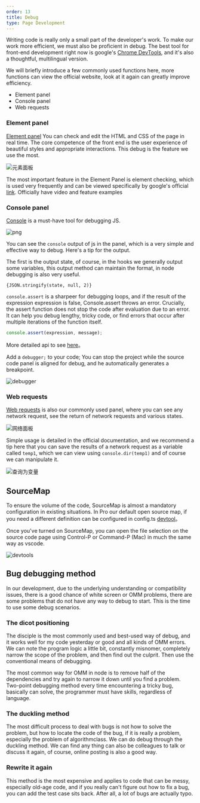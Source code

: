 ```yaml
---
order: 13
title: Debug
type: Page Development
---
```


Writing code is really only a small part of the developer's work. To make our work more efficient, we must also be proficient in debug. The best tool for front-end development right now is google's [Chrome DevTools](https://developers.google.com/web/tools/chrome-devtools?utm_source=dcc&utm_medium=redirect&utm_campaign=2018Q2), and it's also a thoughtful, multilingual version.

We will briefly introduce a few commonly used functions here, more functions can view the official website, look at it again can greatly improve efficiency.

- Element panel
- Console panel
- Web requests

### Element panel

[Element panel](https://developers.google.com/web/tools/chrome-devtools/inspect-styles) You can check and edit the HTML and CSS of the page in real time. The core competence of the front end is the user experience of beautiful styles and appropriate interactions. This debug is the feature we use the most.

![元素面板](https://gw.alipayobjects.com/zos/antfincdn/49Hj4%24GyUa/F59465FF-8E99-4F65-B3D5-97003C10DF64.png)

The most important feature in the Element Panel is element checking, which is used very frequently and can be viewed specifically by google's official [link](https://developers.google.com/web/tools/chrome-devtools/inspect-styles). Officially have video and feature examples

### Console panel

[Console](https://developers.google.com/web/tools/chrome-devtools/console) is a must-have tool for debugging JS.

![png](https://gw.alipayobjects.com/zos/antfincdn/1tFWntZVBu/64790AE3-1625-45B8-9809-4EC5E7F4AB35.png)

You can see the `console` output of js in the panel, which is a very simple and effective way to debug. Here's a tip for the output.

The first is the output state, of course, in the hooks we generally output some variables, this output method can maintain the format, in node debugging is also very useful.

```TS
{JSON.stringify(state, null, 2)}
```

`console.assert` is a sharpeer for debugging loops, and if the result of the expression expression is false, Console.assert throws an error. Crucially, the assert function does not stop the code after evaluation due to an error. It can help you debug lengthy, tricky code, or find errors that occur after multiple iterations of the function itself.

```ts
console.assert(expression, message);
```

More detailed api to see [here](https://developer.mozilla.org/zh-CN/docs/Web/API/Console)。

Add a `debugger;` to your code; You can stop the project while the source code panel is aligned for debug, and he automatically generates a breakpoint.

![debugger](https://gw.alipayobjects.com/zos/antfincdn/OLGUPQ7CyF/loc-breakpoint.png)

### Web requests

[Web requests](https://developers.google.com/web/tools/chrome-devtools/network) is also our commonly used panel, where you can see any network request, see the return of network requests and various states.

![网络面板](https://gw.alipayobjects.com/zos/antfincdn/5VLhkjfCPu/A45663AA-4173-4A14-A3E4-1DB2DC2522FD.png)

Simple usage is detailed in the official documentation, and we recommend a tip here that you can save the results of a network request as a variable called `temp1`, which we can view using `console.dir(temp1)` and of course we can manipulate it.

![查询为变量](https://gw.alipayobjects.com/zos/antfincdn/p4PHbdKvJB/A76A1E89-9498-49DB-9608-558D25394E10.png)

## SourceMap

To ensure the volume of the code, SourceMap is almost a mandatory configuration in existing situations. In Pro our default open source map, if you need a different definition can be configured in config.ts [devtool](https://webpack.js.org/configuration/devtool/)。

Once you've turned on SourceMap, you can open the file selection on the source code page using Control-P or Command-P (Mac) in much the same way as vscode.

![devtools](https://gw.alipayobjects.com/zos/antfincdn/1rIW5jiJ8c/8AEB4626-D14A-41E5-BD03-F712437CA947.png)

## Bug debugging method

In our development, due to the underlying understanding or compatibility issues, there is a good chance of white screen or OMM problems, there are some problems that do not have any way to debug to start. This is the time to use some debug scenarios.

### The dicot positioning

The disciple is the most commonly used and best-used way of debug, and it works well for my code yesterday or good and all kinds of OMM errors. We can note the program logic a little bit, constantly misnomer, completely narrow the scope of the problem, and then find out the culprit. Then use the conventional means of debugging.

The most common way for OMM in node is to remove half of the dependencies and try again to narrow it down until you find a problem. Two-point debugging method every time encountering a tricky bug, basically can solve, the programmer must have skills, regardless of language.

### The duckling method

The most difficult process to deal with bugs is not how to solve the problem, but how to locate the code of the bug, if it is really a problem, especially the problem of algorithmclass. We can do debug through the duckling method. We can find any thing can also be colleagues to talk or discuss it again, of course, online posting is also a good way.

### Rewrite it again

This method is the most expensive and applies to code that can be messy, especially old-age code, and if you really can't figure out how to fix a bug, you can add the test case sits back. After all, a lot of bugs are actually typo.
